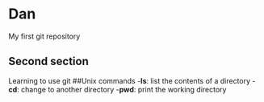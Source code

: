 # Dan
My first git repository 
## Second section 
Learning to use git 
##Unix commands
-**ls**: list the contents of a directory
-**cd**: change to another directory
-**pwd**: print the working directory
